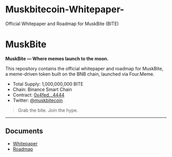 # Muskbitecoin-Whitepaper-
Official Whitepaper and Roadmap for MuskBite (BITE)
# MuskBite

**MuskBite — Where memes launch to the moon.**

This repository contains the official whitepaper and roadmap for MuskBite, a meme-driven token built on the BNB chain, launched via Four.Meme.

- Total Supply: 1,000,000,000 BITE
- Chain: Binance Smart Chain
- Contract: [0x4fed...4444](https://four.meme/token/0x4fedc312bd0aed9e9a5a00e192bce0b3ae664444)
- Twitter: [@muskbitecoin](https://x.com/muskbitecoin)

> Grab the bite. Join the hype.

---

## Documents

- [Whitepaper](WHITEPAPER.md)
- [Roadmap](ROADMAP.md)
